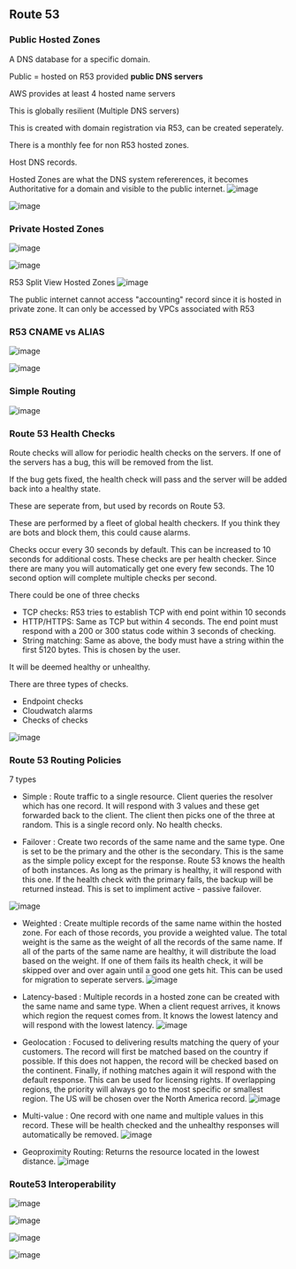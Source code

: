 ## Route 53

### Public Hosted Zones

A DNS database for a specific domain.

Public = hosted on R53 provided **public DNS servers**

AWS provides at least 4 hosted name servers

This is globally resilient (Multiple DNS servers)

This is created with domain registration via R53, can be created seperately.

There is a monthly fee for non R53 hosted zones.

Host DNS records.

Hosted Zones are what the DNS system refererences, it becomes Authoritative
for a domain and visible to the public internet.
![image](https://user-images.githubusercontent.com/88237437/159875334-5046f424-e0e5-4822-b3fa-0bfc8d2248f8.png)


![image](https://user-images.githubusercontent.com/88237437/159615159-898748f3-e254-4f4d-b8d2-832280e6740c.png)

### Private Hosted Zones

![image](https://user-images.githubusercontent.com/88237437/159615421-d9063143-8ba3-46a0-9320-3cb23e2fefb6.png)

![image](https://user-images.githubusercontent.com/88237437/159615586-1db46923-daf7-4870-ae30-dee03c79df53.png)

R53 Split View Hosted Zones
![image](https://user-images.githubusercontent.com/88237437/159615764-99c0f6d6-53d2-49af-92f7-610819a5c6e7.png)

The public internet cannot access "accounting" record since it is hosted in private zone. It can only be accessed by VPCs associated with R53

### R53 CNAME vs ALIAS
![image](https://user-images.githubusercontent.com/88237437/159616099-ff96ce84-ea5c-4682-8686-a2f91e2472da.png)

![image](https://user-images.githubusercontent.com/88237437/159616331-49b23cd6-7646-4707-815f-83ddf004a1ac.png)

### Simple Routing
![image](https://user-images.githubusercontent.com/88237437/159616580-64eb6c2c-0157-4b79-b199-72e83564581f.png)

### Route 53 Health Checks

Route checks will allow for periodic health checks on the servers.
If one of the servers has a bug, this will be removed from the list.

If the bug gets fixed, the health check will pass and the server will be
added back into a healthy state.

These are seperate from, but used by records on Route 53.

These are performed by a fleet of global health checkers. If you think
they are bots and block them, this could cause alarms.

Checks occur every 30 seconds by default. This can be increased to 10 seconds
for additional costs. These checks are per health checker. Since there are many
you will automatically get one every few seconds. The 10 second option will
complete multiple checks per second.

There could be one of three checks

- TCP checks: R53 tries to establish TCP with end point within 10 seconds
- HTTP/HTTPS: Same as TCP but within 4 seconds. The end point must respond
with a 200 or 300 status code within 3 seconds of checking.
- String matching: Same as above, the body must have a string within the first
5120 bytes. This is chosen by the user.

It will be deemed healthy or unhealthy.

There are three types of checks.

- Endpoint checks
- Cloudwatch alarms
- Checks of checks

![image](https://user-images.githubusercontent.com/88237437/159914378-f52b53f8-892f-4b1d-a8b0-c7cb0967b096.png)

### Route 53 Routing Policies

7 types

- Simple : Route traffic to a single resource. Client queries the resolver
which has one record. It will respond with 3 values and these get forwarded
back to the client. The client then picks one of the three at random.
This is a single record only. No health checks.

- Failover : Create two records of the same name and the same type. One
is set to be the primary and the other is the secondary. This is the same
as the simple policy except for the response. Route 53 knows the health of
both instances. As long as the primary is healthy, it will respond with
this one. If the health check with the primary fails, the backup will be
returned instead. This is set to impliment active - passive failover.

![image](https://user-images.githubusercontent.com/88237437/159914792-6f8c03b1-05ed-4214-b2ef-155468824599.png)


- Weighted : Create multiple records of the same name within the hosted zone.
For each of those records, you provide a weighted value. The total weight
is the same as the weight of all the records of the same name. If all of the
parts of the same name are healthy, it will distribute the load based
on the weight. If one of them fails its health check, it will be skipped over
and over again until a good one gets hit. This can be used for migration
to seperate servers.
![image](https://user-images.githubusercontent.com/88237437/159920782-3c851e4c-a736-4b9f-a611-08a5f87c4e52.png)


- Latency-based : Multiple records in a hosted zone can be created with
the same name and same type. When a client request arrives, it knows which
region the request comes from. It knows the lowest latency and will respond
with the lowest latency.
![image](https://user-images.githubusercontent.com/88237437/159921242-6123334d-f50d-44cd-b6ee-beb736146103.png)

- Geolocation : Focused to delivering results matching the query of your
customers. The record will first be matched based on the country if possible.
If this does not happen, the record will be checked based on the continent.
Finally, if nothing matches again it will respond with the default response.
This can be used for licensing rights. If overlapping regions,
the priority will always go to the most specific or smallest region. The US
will be chosen over the North America record.
![image](https://user-images.githubusercontent.com/88237437/159922623-de75e698-fd50-4592-9866-f7017f134ebb.png)

- Multi-value : One record with one name and multiple values in this record.
These will be health checked and the unhealthy responses will automatically
be removed.
![image](https://user-images.githubusercontent.com/88237437/159920334-f62d98ff-1164-40fb-87e7-79c78fce0e07.png)

- Geoproximity Routing: Returns the resource located in the lowest distance.
![image](https://user-images.githubusercontent.com/88237437/159923602-40728f92-0820-476e-9fd3-827357637f9f.png)


### Route53 Interoperability
![image](https://user-images.githubusercontent.com/88237437/159924078-8a0b70a2-b5b5-4e24-a566-522427b2f344.png)

![image](https://user-images.githubusercontent.com/88237437/159924586-e20811e8-d544-4c1c-b91c-9a06941f7ab9.png)

![image](https://user-images.githubusercontent.com/88237437/159924803-222d10df-ba23-4601-b968-bc03eddcaab6.png)

![image](https://user-images.githubusercontent.com/88237437/159925491-7451058d-ff7e-4806-bef3-15b5a4109b1e.png)

